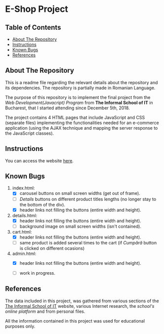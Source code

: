 # E-Shop Project

## Table of Contents

* [About The Repository](#abouttherepository)
* [Instructions](#instructions)
* [Known Bugs](#knownbugs)
* [References](#references)



## About The Repository

This is a readme file regarding the relevant details about the repository and its dependencies. The repository is partially made in Romanian Language.

The purpose of this repository is to implement the final project from the _Web Development(Javacript) Program_ from  **The Informal School of IT** in Bucharest, that I started attending since December 5th, 2018.

The project contains 4 HTML pages that include JavaScript and CSS (separate files) implementing the functionalities needed for an e-commerce application (using the AJAX technique and mapping the server response to the JavaScript classes).



## Instructions

You can access the website [here](https://tudordan.github.io/Electronic-Shop/).



## Known Bugs

1. index.html:
    - [x] carousel buttons on small screen widths (get out of frame).
    - [ ] *Details* buttons on different product titles lengths (no longer stay to the bottom of the div).
    - [x] header links not filling the buttons (entire width and height).
2. details.html:
    - [x] header links not filling the buttons (entire width and height).
    - [ ] background image on small screen widths (isn't contained).
3. cart.html:
    - [x] header links not filling the buttons (entire width and height).
    - [ ] same product is added several times to the cart (if _Cumpără_ button is clicked on different ocasions)
4. admin.html:
    - [x] header links not filling the buttons (entire width and height).
    - [ ] work in progress.



## References

The data included in this project, was gathered from various sections of the [The Informal School of IT](https://informalschool.com/) website, various Internet research, the _school's online platform_ and from personal files.

All the information contained in this project was used for educational purposes only.